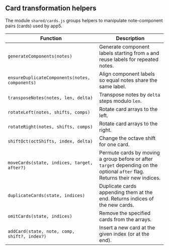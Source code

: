 ## Card transformation helpers

The module `shared/cards.js` groups helpers to manipulate note-component pairs (cards) used by app5.

| Function | Description |
| -------- | ----------- |
| `generateComponents(notes)` | Generate component labels starting from `a` and reuse labels for repeated notes. |
| `ensureDuplicateComponents(notes, components)` | Align component labels so equal notes share the same label. |
| `transposeNotes(notes, len, delta)` | Transpose notes by `delta` steps modulo `len`. |
| `rotateLeft(notes, shifts, comps)` | Rotate card arrays to the left. |
| `rotateRight(notes, shifts, comps)` | Rotate card arrays to the right. |
| `shiftOct(octShifts, index, delta)` | Change the octave shift for one card. |
| `moveCards(state, indices, target, after?)` | Permute cards by moving a group before or after `target` depending on the optional `after` flag. Returns their new indices. |
| `duplicateCards(state, indices)` | Duplicate cards appending them at the end. Returns indices of the new cards. |
| `omitCards(state, indices)` | Remove the specified cards from the arrays. |
| `addCard(state, note, comp, shift?, index?)` | Insert a new card at the given index (or at the end). |
